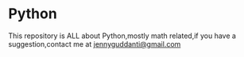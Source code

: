 # Python
This repository is ALL about Python,mostly math related,if you have a suggestion,contact me at jennyguddanti@gmail.com
